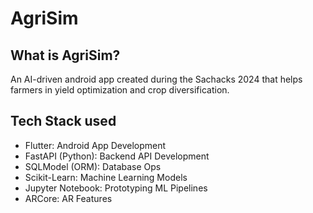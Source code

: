# AgriSim

## What is AgriSim?
An AI-driven android app created during the Sachacks 2024 that helps farmers in yield optimization and crop diversification.

## Tech Stack used
- Flutter: Android App Development
- FastAPI (Python): Backend API Development
- SQLModel (ORM): Database Ops
- Scikit-Learn: Machine Learning Models
- Jupyter Notebook: Prototyping ML Pipelines
- ARCore: AR Features

